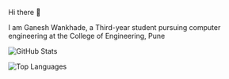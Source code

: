 Hi there 👋

I am Ganesh Wankhade, a Third-year student pursuing computer engineering at the College of Engineering, Pune 

![GitHub Stats](https://github-readme-stats.vercel.app/api?username=ganeshwankhade&theme=radical)

![Top Languages](https://github-readme--stats.vercel.app/top-langs/?username=ganeshwankhade&theme=radical)
